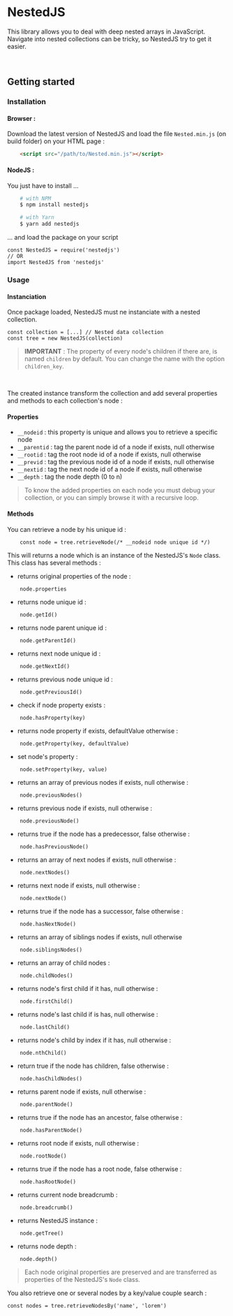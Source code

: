 # NestedJS
This library allows you to deal with deep nested arrays in JavaScript.<br>
Navigate into nested collections can be tricky, so NestedJS try to get it easier.

<br>

## Getting started
### Installation
#### Browser :
Download the latest version of NestedJS and load the file `Nested.min.js` (on build folder) on your HTML page :
```HTML
    <script src="/path/to/Nested.min.js"></script>
```

#### NodeJS :
You just have to install ...
```bash
    # with NPM
    $ npm install nestedjs

    # with Yarn
    $ yarn add nestedjs
```

... and load the package on your script
```JS
const NestedJS = require('nestedjs')
// OR
import NestedJS from 'nestedjs'
```

### Usage
#### Instanciation
Once package loaded, NestedJS must ne instanciate with a nested collection.
```JS
const collection = [...] // Nested data collection
const tree = new NestedJS(collection)
```
> **IMPORTANT** : The property of every node's children if there are, is named `children` by default. You can change the name with the option `children_key`.

<br>

The created instance transform the collection and add several properties and methods to each collection's node :
#### Properties
 - `__nodeid` : this property is unique and allows you to retrieve a specific node
 - `__parentid` : tag the parent node id of a node if exists, null otherwise
 - `__rootid` : tag the root node id of a node if exists, null otherwise
 - `__previd` : tag the previous node id of a node if exists, null otherwise
 - `__nextid` : tag the next node id of a node if exists, null otherwise
 - `__depth` : tag the node depth (0 to n)

 > To know the added properties on each node you must debug your collection, or you can simply browse it with a recursive loop.

#### Methods
You can retrieve a node by his unique id :
```JS
    const node = tree.retrieveNode(/* __nodeid node unique id */)
```

This will returns a node which is an instance of the NestedJS's `Node` class. This class has several methods :

- returns original properties of the node :
```JS
    node.properties
```

- returns node unique id :
```JS
    node.getId()
```

- returns node parent unique id :
```JS
    node.getParentId()
```

- returns next node unique id :
```JS
    node.getNextId()
```

- returns previous node unique id :
```JS
    node.getPreviousId()
```

- check if node property exists :
```JS
    node.hasProperty(key)
```

- returns node property if exists, defaultValue otherwise :
```JS
    node.getProperty(key, defaultValue)
```

- set node's property :
```JS
    node.setProperty(key, value)
```

- returns an array of previous nodes if exists, null otherwise :
```JS
    node.previousNodes()
```

- returns previous node if exists, null otherwise :
```JS
    node.previousNode()
```

- returns true if the node has a predecessor, false otherwise :
```JS
    node.hasPreviousNode()
```

- returns an array of next nodes if exists, null otherwise :
```JS
    node.nextNodes()
```

- returns next node if exists, null otherwise :
```JS
    node.nextNode()
```

- returns true if the node has a successor, false otherwise :
```JS
    node.hasNextNode()
```

- returns an array of siblings nodes if exists, null otherwise
```JS
    node.siblingsNodes()
```

- returns an array of child nodes :
```JS
    node.childNodes()
```

- returns node's first child if it has, null otherwise :
```JS
    node.firstChild()
```

- returns node's last child if is has, null otherwise :
```JS
    node.lastChild()
```

- returns node's child by index if it has, null otherwise :
```JS
    node.nthChild()
```

- return true if the node has children, false otherwise :
```JS
    node.hasChildNodes()
```

- returns parent node if exists, null otherwise :
```JS
    node.parentNode()
```

- returns true if the node has an ancestor, false otherwise :
```JS
    node.hasParentNode()
```

- returns root node if exists, null otherwise :
```JS
    node.rootNode()
```

- returns true if the node has a root node, false otherwise :
```JS
    node.hasRootNode()
```

- returns current node breadcrumb :
```JS
    node.breadcrumb()
```

- returns NestedJS instance :
```JS
    node.getTree()
```

- returns node depth :
```JS
    node.depth()
```

> Each node original properties are preserved and are transferred as properties of the NestedJS's `Node` class.

You also retrieve one or several nodes by a key/value couple search :
```JS
const nodes = tree.retrieveNodesBy('name', 'lorem')
```